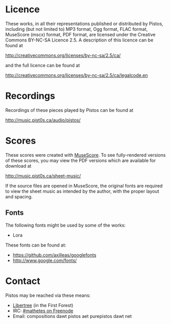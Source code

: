 # Licence

These works, in all their representations published or distributed by Pistos,
including (but not limited to) MP3 format, Ogg format, FLAC format, MuseScore
(mscx) format, PDF format, are licensed under the Creative Commons BY-NC-SA
Licence 2.5.  A description of this licence can be found at

http://creativecommons.org/licenses/by-nc-sa/2.5/ca/

and the full licence can be found at

http://creativecommons.org/licenses/by-nc-sa/2.5/ca/legalcode.en

# Recordings

Recordings of these pieces played by Pistos can be found at

http://music.pist0s.ca/audio/pistos/

# Scores

These scores were created with [MuseScore](http://musescore.org/).  To see
fully-rendered versions of these scores, you may view the PDF versions which
are available for download at

http://music.pist0s.ca/sheet-music/

If the source files are opened in MuseScore, the original fonts are required
to view the sheet music as intended by the author, with the proper layout and
spacing.

## Fonts

The following fonts might be used by some of the works:

* Lora

These fonts can be found at:

* https://github.com/axilleas/googlefonts
* http://www.google.com/fonts/

# Contact

Pistos may be reached via these means:

* [Libertree](http://libertreeproject.org/) (in the First Forest)
* IRC: [#mathetes on Freenode](http://webchat.freenode.net/?channels=mathetes)
* Email: compositions dawt pistos aet purepistos dawt net
